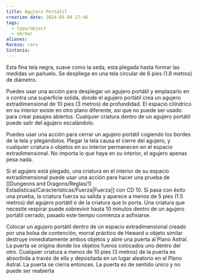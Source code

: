 ```yaml
---
title: Agujero Portátil
creation date: 2024-03-04 17:46
tags:
  - type/object
  - om/mar
aliases: 
Rareza: raro
Sintonía:
---
```

Esta fina tela negra, suave como la seda, esta plegada hasta formar las medidas un pañuelo. Se despliega en una tela circular de 6 pies (1.8 metros) de diámetro.

Puedes usar una acción para desplegar un agujero portátil y emplazarlo en o contra una superficie solida, donde el agujero portátil crea un agujero extradimensional de 10 pies (3 metros) de profundidad. El espacio cilíndrico en su interior existe en otro plano diferente, así que no puede ser usado para crear pasajes abiertos. Cualquier criatura dentro de un agujero portátil puede salir del agujero escalándolo.

Puedes usar una acción para cerrar un agujero portátil cogiendo los bordes de la tela y plegándolos. Plegar la tela causa el cierre del agujero, y cualquier criatura o objetos en su interior permanecen en el espacio extradimensional. No importa lo que haya en su interior, el agujero apenas pesa nada.

Si el agujero está plegado, una criatura en el interior de su espacio extradimensional puede usar una acción para hacer una prueba de [[Dungeons and Dragons/Reglas/1) Estadisticas/Características/Fuerza|Fuerza]] con CD 10. Si pasa con éxito una prueba, la criatura fuerza su salida y aparece a menos de 5 pies (1.5 metros) del agujero portátil o de la criatura que lo porta. Una criatura que necesite respirar puede sobrevivir hasta 10 minutos dentro de un agujero portátil cerrado, pasado este tiempo comienza a asfixiarse.

Colocar un agujero portátil dentro de un espacio extradimensional creado por una bolsa de contención, morral práctico de Heward u objeto similar destruye inmediatamente ambos objetos y abre una puerta al Plano Astral. La puerta se origina donde los objetos fueros colocados uno dentro del otro. Cualquier criatura a menos de 10 pies (3 metros) de la puerta es absorbida a través de ella y depositada en un lugar aleatorio en el Plano Astral. La puerta se cierra entonces. La puerta es de sentido único y no puede ser reabierta